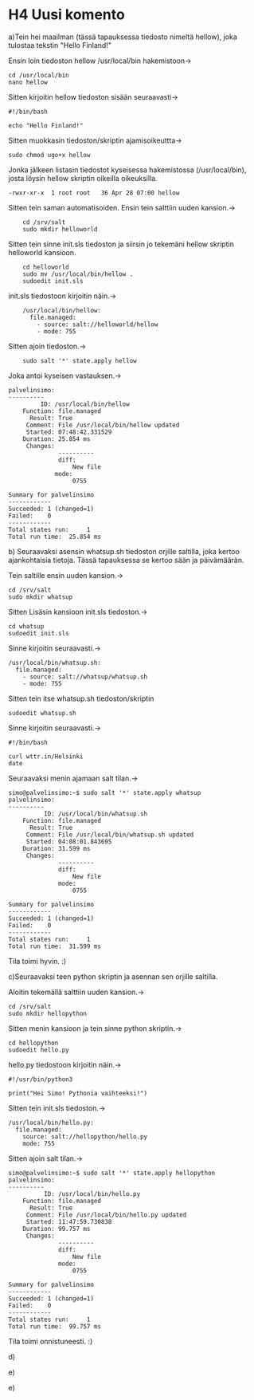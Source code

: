 # H4 Uusi komento

a)Tein hei maailman (tässä tapauksessa tiedosto nimeltä hellow), joka tulostaa tekstin "Hello Finland!"

Ensin loin tiedoston hellow /usr/local/bin hakemistoon->

	cd /usr/local/bin
	nano hellow

Sitten kirjoitin hellow tiedoston sisään seuraavasti->

	#!/bin/bash

	echo "Hello Finland!"

Sitten muokkasin tiedoston/skriptin ajamisoikeuttta->

	sudo chmod ugo+x hellow

Jonka jälkeen listasin tiedostot kyseisessa hakemistossa (/usr/local/bin), josta löysin hellow skriptin oikeilla oikeuksilla.

	-rwxr-xr-x  1 root root   36 Apr 28 07:00 hellow

Sitten tein saman automatisoiden. Ensin tein salttiin uuden kansion.->

        cd /srv/salt
        sudo mkdir helloworld

Sitten tein sinne init.sls tiedoston ja siirsin jo tekemäni hellow skriptin helloworld kansioon.

        cd helloworld
        sudo mv /usr/local/bin/hellow .
        sudoedit init.sls

init.sls tiedostoon kirjoitin näin.->

        /usr/local/bin/hellow:
          file.managed:
            - source: salt://helloworld/hellow
            - mode: 755

Sitten ajoin tiedoston.->

        sudo salt '*' state.apply hellow

Joka antoi kyseisen vastauksen.->

	palvelinsimo:
	----------
         	 ID: /usr/local/bin/hellow
	    Function: file.managed
	      Result: True
	     Comment: File /usr/local/bin/hellow updated
	     Started: 07:48:42.331529
	    Duration: 25.854 ms
	     Changes:
	              ----------
        	      diff:
                	  New file
             	 mode:
                	  0755

	Summary for palvelinsimo
	------------
	Succeeded: 1 (changed=1)
	Failed:    0
	------------
	Total states run:     1
	Total run time:  25.854 ms

b) Seuraavaksi asensin whatsup.sh tiedoston orjille saltilla, joka kertoo ajankohtaisia tietoja. Tässä tapauksessa se kertoo sään ja päivämäärän.

Tein saltille ensin uuden kansion.->

	cd /srv/salt
	sudo mkdir whatsup

Sitten Lisäsin kansioon init.sls tiedoston.->

	cd whatsup
	sudoedit init.sls

Sinne kirjoitin seuraavasti.->

	/usr/local/bin/whatsup.sh:
	  file.managed:
	    - source: salt://whatsup/whatsup.sh
	    - mode: 755

Sitten tein itse whatsup.sh tiedoston/skriptin

	sudoedit whatsup.sh

Sinne kirjoitin seuraavasti.->

	#!/bin/bash

	curl wttr.in/Helsinki
	date

Seuraavaksi menin ajamaan salt tilan.->

	simo@palvelinsimo:~$ sudo salt '*' state.apply whatsup
	palvelinsimo:
	----------
	          ID: /usr/local/bin/whatsup.sh
	    Function: file.managed
	      Result: True
	     Comment: File /usr/local/bin/whatsup.sh updated
	     Started: 04:08:01.843695
	    Duration: 31.599 ms
	     Changes:
	              ----------
	              diff:
	                  New file
	              mode:
	                  0755

	Summary for palvelinsimo
	------------
	Succeeded: 1 (changed=1)
	Failed:    0
	------------
	Total states run:     1
	Total run time:  31.599 ms

Tila toimi hyvin. :)

c)Seuraavaksi teen python skriptin ja asennan sen orjille saltilla.

Aloitin tekemällä salttiin uuden kansion.->

	cd /srv/salt
	sudo mkdir hellopython

Sitten menin kansioon ja tein sinne python skriptin.->

	cd hellopython
	sudoedit hello.py

hello.py tiedostoon kirjoitin näin.->

	#!/usr/bin/python3

	print("Hei Simo! Pythonia vaihteeksi!")

Sitten tein init.sls tiedoston.->

	/usr/local/bin/hello.py:
	  file.managed:
	    source: salt://hellopython/hello.py
	    mode: 755

Sitten ajoin salt tilan.->

	simo@palvelinsimo:~$ sudo salt '*' state.apply hellopython
	palvelinsimo:
	----------
	          ID: /usr/local/bin/hello.py
	    Function: file.managed
	      Result: True
	     Comment: File /usr/local/bin/hello.py updated
	     Started: 11:47:59.730838
	    Duration: 99.757 ms
	     Changes:
	              ----------
	              diff:
	                  New file
	              mode:
	                  0755

	Summary for palvelinsimo
	------------
	Succeeded: 1 (changed=1)
	Failed:    0
	------------
	Total states run:     1
	Total run time:  99.757 ms

Tila toimi onnistuneesti. :)



d)

e)

e)
